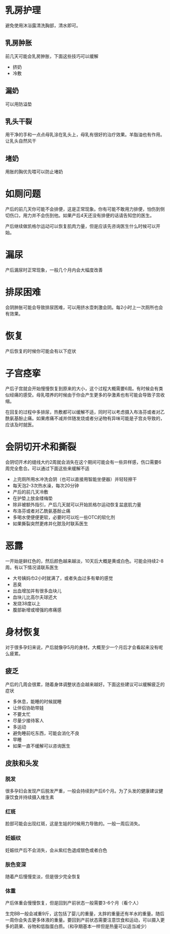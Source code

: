 # 乳房护理

避免使用沐浴露清洗胸部，清水即可。

## 乳房肿胀 

 前几天可能会乳房肿胀，下面这些技巧可以缓解

- 挤奶
- 冷敷

## 漏奶

 可以用防溢垫

## 乳头干裂
用干净的手和一点点母乳涂在乳头上，母乳有很好的治疗效果。羊脂油也有作用。让乳头自然风干

## 堵奶

 用胀的胸优先喂可以防止堵奶

# 如厕问题

产后的前几天你可能不会排便，这是正常现象。你有可能不敢用力排便，怕伤到侧切伤口，用力并不会伤到他。如果产后4天还没有排便的话请告知您的医生。

产后继续做凯格尔运动可以恢复肌肉力量，但是应该先咨询医生什么时候可以开始。

# 漏尿

产后漏尿时正常现象，一般几个月内会大幅度改善

# 排尿困难

会阴肿胀可能会导致排尿困难，可以用挤水壶刺激会阴。每2小时上一次厕所也会有效果。

# 恢复

产后恢复的时候你可能会有以下症状

# 子宫痉挛

产后子宫就会开始慢慢恢复到原来的大小，这个过程大概需要6周。有时候会有类似经痛的感受。母乳喂养的时候由于你会产生更多的孕激素也有可能会导致子宫收缩。

在回复的过程中多排尿，热敷都可以缓解不适，同时可以考虑摄入布洛芬或者对乙酰氨基酚止痛。如果疼痛不减并伴随发烧或者分泌物有异味可能是子宫炎导致的，应该及时就医。

# 会阴切开术和撕裂

会阴切开术的缝线大约2周就会消失在这个期间可能会有一些异样感，伤口需要6周完全愈合。可以通过下面这些来缓解不适

- 上完厕所用水冲洗会阴（也可以直接用智能坐便器）并轻轻擦干
- 每天泡2-3次热水澡，每次20分钟
- 产后的前几天冷敷
- 在护垫上放金缕梅垫
- 除非被额外指引，产后几天就可以开始凯格尔运动恢复盆底肌力量
- 布洛芬或者对乙酰氨基酚止痛
- 多喝水使便便更软，必要时可以吃一些OTC的软化剂
- 如果撕裂突然更疼并化脓及时联系医生

# 恶露

一开始是鲜红色的，然后颜色越来越淡，10天后大概是黄或白色。可能会持续2-8周。有以下情况请联系医生

- 大号姨妈巾2小时就满了，或者失血过多有晕的感觉
- 恶臭
- 出血增加并有很多血块儿
- 血块儿比高尔夫球还大
- 发烧38度以上
- 腹部新增或增强的疼痛感

# 身材恢复

对于很多孕妇来说，产后就像孕5月的身材。大概至少一个月后才会看起来没有呢么疲累。

## 疲乏

产后的几周会很累，随着身体调整状态会越来越好。下面这些建议可以缓解疲乏的症状

- 多休息，能睡的时候就睡
- 让伴侣协助带娃
- 不要太忙
- 尽量少接待客人
- 多运动
- 避免睡前吃东西，可能会消化不良
- 早睡
- 如果一直不缓解可以咨询医生

## 皮肤和头发

### 脱发

很多孕妇会发现产后脱发严重，一般会持续到产后6个月。为了头发的健康建议健康饮食并持续摄入维生素

### 红斑

脸部可能会出现红斑，这是生娃的时候用力导致的。一般一周后消失。

### 妊娠纹

妊娠纹产后不会消失，会从紫红色退成银色或者白色

### 肤色变深

随着产后慢慢变淡，但是很少完全恢复

### 体重

产后体重会慢慢恢复，但是回到产前状态一般需要3-6个月（看个人）

生完BB一般会减重9斤，这包括了婴儿的重量，太胖的重量还有羊水的重量。随后一周你会失去更多体液的重量。要回到产前状态需要注意饮食和运动，可以摄入更多的蔬果、谷物和低脂蛋白质。（和孕期基本一样但是热量可以适当减少）
